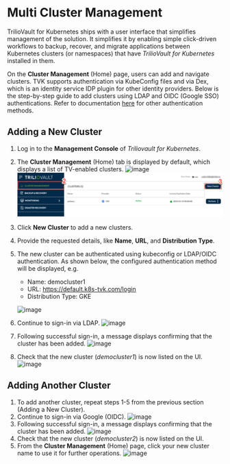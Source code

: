 # Multi Cluster Management
TrilioVault for Kubernetes ships with a user interface that simplifies management of the solution. It simplifies it by enabling simple click-driven workflows to backup, recover, and migrate applications between Kubernetes clusters (or namespaces) that have _TrilioVault for Kubernetes_ installed in them.

On the **Cluster Management** (Home) page, users can add and navigate clusters. TVK supports authentication via KubeConfig files and via Dex, which is an identity service IDP plugin for other identity providers. Below is the step-by-step guide to add clusters using LDAP and OIDC (Google SSO) authentications. Refer to documentation [here](https://docs.trilio.io/kubernetes/management-console/user-interface/ui-authentication) for other authentication methods.

## Adding a New Cluster

1. Log in to the **Management Console** of _Triliovault for Kubernetes_. 
2. The **Cluster Management** (Home) tab is displayed by default, which displays a list of TV-enabled clusters.
![image](https://github.com/[sachin-trilio]/[HowTos]/blob/[media]/MCM-image-1.png?raw=true)
![image](https://github.com/sachin-trilio/HowTos/blob/main/media/MCM-image-1.png)
3. Click **New Cluster** to add a new clusters.
4. Provide the requested details, like **Name**, **URL**, and **Distribution Type**. 
5. The new cluster can be authenticated using kubeconfig or LDAP/OIDC authentication. As shown below, the configured authentication method will be displayed, e.g. 
   - Name: democluster1
   - URL: https://default.k8s-tvk.com/login
   - Distribution Type: GKE
 
   ![image](https://user-images.githubusercontent.com/39940531/152997613-f0a0e9df-640f-4a7b-9e70-1275d20bba36.png)

6. Continue to sign-in via LDAP.
![image](https://user-images.githubusercontent.com/39940531/152997641-44e81e1b-c298-4104-81a9-7edc0f71acf6.png)
7. Following successful sign-in, a message displays confirming that the cluster has been added.
![image](https://user-images.githubusercontent.com/39940531/152997672-5d094647-7cf3-4065-8fac-d21c77e011d0.png)
8. Check that the new cluster (_democluster1_) is now listed on the UI.
![image](https://user-images.githubusercontent.com/39940531/152997698-d801455f-b074-4314-a3b5-ac042a60d3d6.png)

## Adding Another Cluster
1. To add another cluster, repeat steps 1-5 from the previous section (Adding a New Cluster).
2. Continue to sign-in via Google (OIDC).
![image](https://user-images.githubusercontent.com/39940531/152997863-8e293023-d794-4e02-ba1a-c20964dcf00b.png)
3. Following successful sign-in, a message displays confirming that the cluster has been added.
![image](https://user-images.githubusercontent.com/39940531/152997884-c8ae844c-e61f-42f9-ba9b-12bc43e64be0.png)
4. Check that the new cluster (_democluster2_) is now listed on the UI.
5. From the **Cluster Management** (Home) page, click your new cluster name to use it for further operations.
![image](https://user-images.githubusercontent.com/39940531/152998410-dbe457e2-610b-4e2e-8dae-d11f949d823d.png)
